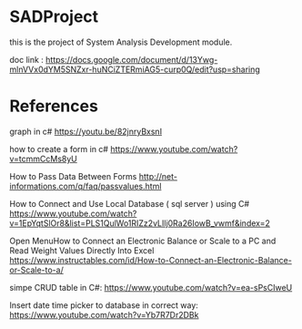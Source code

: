 
# SADProject
this is the project of System Analysis Development module.

doc link :
https://docs.google.com/document/d/13Ywg-mlnVVx0dYM5SNZxr-huNCiZTERmiAG5-curp0Q/edit?usp=sharing

References
==========

graph in c#
https://youtu.be/82jnryBxsnI

how to create a form in c#
https://www.youtube.com/watch?v=tcmmCcMs8yU

How to Pass Data Between Forms
http://net-informations.com/q/faq/passvalues.html

How to Connect and Use Local Database ( sql server ) using C#
https://www.youtube.com/watch?v=1EpYqtSlOr8&list=PLS1QulWo1RIZz2vLIlj0Ra26IowB_vwmf&index=2

Open MenuHow to Connect an Electronic Balance or Scale to a PC and Read Weight Values Directly Into Excel
https://www.instructables.com/id/How-to-Connect-an-Electronic-Balance-or-Scale-to-a/

simpe CRUD table in C#:
https://www.youtube.com/watch?v=ea-sPsCIweU

Insert date time picker to database in correct way:
https://www.youtube.com/watch?v=Yb7R7Dr2DBk
